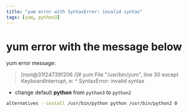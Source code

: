 ```yaml
---
title: "yum error with SyntaxError: invalid syntax"
tags: [yum, python3]
---
```


# yum error with the message below

yum error message:

> [root@31f24739f206 /]# yum
> File "/usr/bin/yum", line 30
> except KeyboardInterrupt, e:
> ^
> SyntaxError: invalid syntax

- change default **python** from `python3` to `python2`

```sh
alternatives --install /usr/bin/python python /usr/bin/python2 0
```
